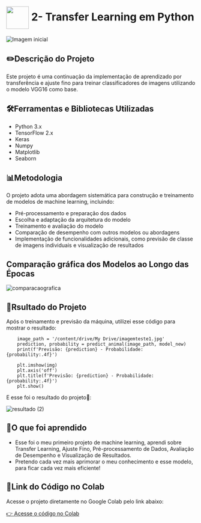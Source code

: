 <h1>
     <img align="center" width="60px" src="https://hermes.dio.me/lab_projects/badges/910385c0-bf47-4285-9cf1-c4b5b1022a59.png">
    <span>2- Transfer Learning em Python</span>
</h1>

![Imagem inicial](https://encrypted-tbn0.gstatic.com/images?q=tbn:ANd9GcQdBRrgpw7_rI5kkvM_zWtCiwf_kUEpvQKFfg&usqp=CAU)

## ✏️Descrição do Projeto

Este projeto é uma continuação da implementação de aprendizado por transferência e ajuste fino para treinar classificadores de imagens utilizando o modelo VGG16 como base. 

## 🛠️Ferramentas e Bibliotecas Utilizadas

- Python 3.x
- TensorFlow 2.x
- Keras
- Numpy
- Matplotlib
- Seaborn

## 📊Metodologia

O projeto adota uma abordagem sistemática para construção e treinamento de modelos de machine learning, incluindo:

- Pré-processamento e preparação dos dados
- Escolha e adaptação da arquitetura do modelo
- Treinamento e avaliação do modelo
- Comparação de desempenho com outros modelos ou abordagens
- Implementação de funcionalidades adicionais, como previsão de classe de imagens individuais e visualização de resultados

## Comparação gráfica dos Modelos ao Longo das Épocas

![comparacaografica](https://github.com/FernandaMancini/Formacao-Machine-Learning-Specialist/assets/108295414/c3b11231-f2db-4be5-9557-d652cda3e068)

## 🎉Rsultado do Projeto
Após o treinamento e previsão da máquina, utilizei esse código para mostrar o resultado:

        image_path = '/content/drive/My Drive/imagemteste1.jpg'
        prediction, probability = predict_animal(image_path, model_new)
        print(f'Previsão: {prediction} - Probabilidade: {probability:.4f}')

        plt.imshow(img)
        plt.axis('off')
        plt.title(f'Previsão: {prediction} - Probabilidade: {probability:.4f}')
        plt.show()

E esse foi o resultado do projeto🌟:

![resultado (2)](https://github.com/FernandaMancini/Formacao-Machine-Learning-Specialist/assets/108295414/417da355-fcd1-419b-83a4-4a99a6dc51c7)

## 🧠O que foi aprendido
- Esse foi o meu primeiro projeto de machine learning, aprendi sobre Transfer Learning, Ajuste Fino, Pré-processamento de Dados, Avaliação de Desempenho e Visualização de Resultados.
- Pretendo cada vez mais aprimorar o meu conhecimento e esse modelo, para ficar cada vez mais eficiente!

## 🔗Link do Código no Colab

Acesse o projeto diretamente no Google Colab pelo link abaixo:

[👉 Acesse o código no Colab](https://colab.research.google.com/)
